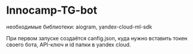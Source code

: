 # Innocamp-TG-bot

необходимые библиотеки: aiogram, yandex-cloud-ml-sdk

При первом запуске создаётся canfig.json, куда нужно вставить токен своего бота, API-ключ и id папки в yandex cloud.